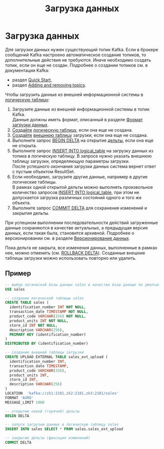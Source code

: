 ﻿---
layout: default
title: Загрузка данных
nav_order: 3
parent: Работа с системой
has_children: true
has_toc: false
---

# Загрузка данных

Для загрузки данных нужен существующий топик Kafka. Если в брокере сообщений Kafka настроено 
автоматическое создание топиков, то дополнительные действия не требуются. Иначе необходимо создать топик, 
если он еще не создан. Подробнее о создании топиков см. в документации Kafka:
*   раздел [Quick Start](https://kafka.apache.org/documentation/#quickstart),
*   раздел [Adding and removing topics](https://kafka.apache.org/documentation/#basic_ops_add_topic).

Чтобы загрузить данные из внешней информационной системы в [логическую таблицу](../../Обзор_понятий_компонентов_и_связей/Основные_понятия/Логическая_таблица/Логическая_таблица.md):
1.  Загрузите данные из внешней информационной системы в топик Kafka.  
    Данные должны иметь формат, описанный в разделе [Формат загрузки данных](../../Справочная_информация/Формат_загрузки_данных/Формат_загрузки_данных.md).
2.  [Создайте](../../Справочная_информация/Запросы_SQLplus/CREATE_TABLE/CREATE_TABLE.md) 
    [логическую таблицу](../../Обзор_понятий_компонентов_и_связей/Основные_понятия/Логическая_таблица/Логическая_таблица.md), 
    если она еще не создана.
3.  [Создайте](../../Справочная_информация/Запросы_SQLplus/CREATE_UPLOAD_EXTERNAL_TABLE/CREATE_UPLOAD_EXTERNAL_TABLE.md) 
    [внешнюю таблицу](../../Обзор_понятий_компонентов_и_связей/Основные_понятия/Внешняя_таблица/Внешняя_таблица.md) 
    загрузки, если она еще не создана.
4.  Выполните запрос [BEGIN DELTA](../../Справочная_информация/Запросы_SQLplus/BEGIN_DELTA/BEGIN_DELTA.md) 
    на открытие [дельты](../../Обзор_понятий_компонентов_и_связей/Основные_понятия/Дельта/Дельта.md), 
    если она еще не открыта.
5.  Выполните запрос [INSERT INTO logical_table](../../Справочная_информация/Запросы_SQLplus/INSERT_INTO_logical_table/INSERT_INTO_logical_table.md) 
    на загрузку данных из топика в логическую таблицу. В запросе нужно указать внешнюю таблицу загрузки, 
    определяющую параметры загрузки.  
    После успешного окончания загрузки данных система вернет ответ с пустым объектом ResultSet.
6.  Если необходимо, загрузите другие данные, например в другие логические таблицы.  
    В рамках одной открытой дельты можно выполнять произвольное количество запросов 
    [INSERT INTO logical_table](../../Справочная_информация/Запросы_SQLplus/INSERT_INTO_logical_table/INSERT_INTO_logical_table.md), 
    при этом не допускается загрузка различных состояний одного и того же объекта.
7.  Выполните запрос [COMMIT DELTA](../../Справочная_информация/Запросы_SQLplus/COMMIT_DELTA/COMMIT_DELTA.md) 
    для сохранения изменений и закрытия дельты.
    
При успешном выполнении последовательности действий загруженные данные сохраняются в качестве актуальных, 
а предыдущая версия данных, если такая была, становится архивной. Подробнее о версионировании см. 
в разделе [Версионирование данных](Версионирование_данных/Версионирование_данных.md).

Пока дельта не закрыта, все изменения данных, выполненные в рамках нее, можно отменить 
(см. [ROLLBACK DELTA](../../Справочная_информация/Запросы_SQLplus/ROLLBACK_DELTA/ROLLBACK_DELTA.md)). 
Созданные внешние таблицы загрузки можно использовать повторно или удалить.

## Пример
```sql
-- выбор логической базы данных sales в качестве базы данных по умолчанию
USE sales

-- создание логической таблицы sales
CREATE TABLE sales (
  identification_number INT NOT NULL,
  transaction_date TIMESTAMP NOT NULL,
  product_code VARCHAR(256) NOT NULL,
  product_units INT NOT NULL,
  store_id INT NOT NULL,
  description VARCHAR(256),
  PRIMARY KEY (identification_number)
)
DISTRIBUTED BY (identification_number)

-- создание внешней таблицы загрузки
CREATE UPLOAD EXTERNAL TABLE sales_ext_upload (
  identification_number INT,
  transaction_date TIMESTAMP,
  product_code VARCHAR(256),
  product_units INT,
  store_id INT,
  description VARCHAR(256)
)
LOCATION  'kafka://zk1:2181,zk2:2181,zk3:2181/sales'
FORMAT 'AVRO'
MESSAGE_LIMIT 1000

-- открытие новой (горячей) дельты
BEGIN DELTA

-- запуск загрузки данных в логическую таблицу sales
INSERT INTO sales SELECT * FROM sales.sales_ext_upload

-- закрытие дельты (фиксация изменений)
COMMIT DELTA
```